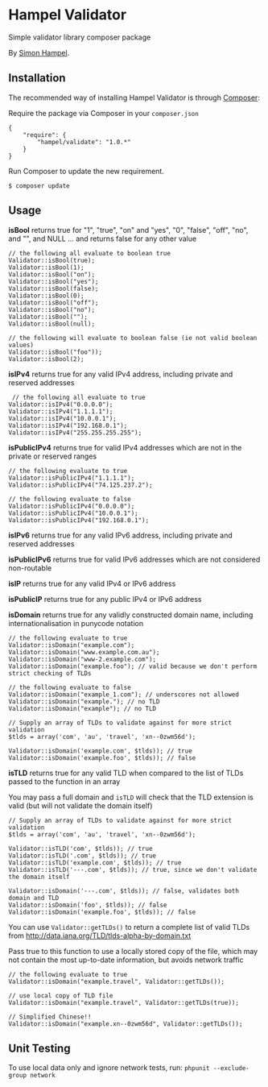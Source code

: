 Hampel Validator
================

Simple validator library composer package

By [Simon Hampel](http://hampelgroup.com/).

Installation
------------

The recommended way of installing Hampel Validator is through [Composer](http://getcomposer.org):

Require the package via Composer in your `composer.json`

    {
        "require": {
            "hampel/validate": "1.0.*"
        }
    }

Run Composer to update the new requirement.

    $ composer update

Usage
-----

__isBool__ returns true for "1", "true", "on" and "yes", "0", "false", "off", "no", and "", and NULL ... and returns false for any other value

    // the following all evaluate to boolean true
    Validator::isBool(true);
    Validator::isBool(1);
    Validator::isBool("on");
    Validator::isBool("yes");
    Validator::isBool(false);
    Validator::isBool(0);
    Validator::isBool("off");
    Validator::isBool("no");
    Validator::isBool("");
    Validator::isBool(null);

    // the following will evaluate to boolean false (ie not valid boolean values)
    Validator::isBool("foo"));
    Validator::isBool(2);

__isIPv4__ returns true for any valid IPv4 address, including private and reserved addresses

     // the following all evaluate to true
    Validator::isIPv4("0.0.0.0");
    Validator::isIPv4("1.1.1.1");
    Validator::isIPv4("10.0.0.1");
    Validator::isIPv4("192.168.0.1");
    Validator::isIPv4("255.255.255.255");

__isPublicIPv4__ returns true for valid IPv4 addresses which are not in the private or reserved ranges

    // the following evaluate to true
    Validator::isPublicIPv4("1.1.1.1");
    Validator::isPublicIPv4("74.125.237.2");

    // the following evaluate to false
    Validator::isPublicIPv4("0.0.0.0");
    Validator::isPublicIPv4("10.0.0.1");
    Validator::isPublicIPv4("192.168.0.1");

__isIPv6__ returns true for any valid IPv6 address, including private and reserved addresses

__isPublicIPv6__ returns true for valid IPv6 addresses which are not considered non-routable

__isIP__ returns true for any valid IPv4 or IPv6 address

__isPublicIP__ returns true for any public IPv4 or IPv6 address

__isDomain__ returns true for any validly constructed domain name, including internationalisation in punycode notation

    // the following evaluate to true
    Validator::isDomain("example.com");
    Validator::isDomain("www.example.com.au");
    Validator::isDomain("www-2.example.com");
    Validator::isDomain("example.foo"); // valid because we don't perform strict checking of TLDs

    // the following evaluate to false
    Validator::isDomain("example_1.com"); // underscores not allowed
    Validator::isDomain("example."); // no TLD
    Validator::isDomain("example"); // no TLD

    // Supply an array of TLDs to validate against for more strict validation
    $tlds = array('com', 'au', 'travel', 'xn--0zwm56d');

    Validator::isDomain('example.com', $tlds)); // true
    Validator::isDomain('example.foo', $tlds)); // false

__isTLD__ returns true for any valid TLD when compared to the list of TLDs passed to the function in an array

You may pass a full domain and `isTLD` will check that the TLD extension is valid (but will not validate the domain itself)

    // Supply an array of TLDs to validate against for more strict validation
    $tlds = array('com', 'au', 'travel', 'xn--0zwm56d');

    Validator::isTLD('com', $tlds)); // true
    Validator::isTLD('.com', $tlds)); // true
    Validator::isTLD('example.com', $tlds)); // true
    Validator::isTLD('---.com', $tlds)); // true, since we don't validate the domain itself

    Validator::isDomain('---.com', $tlds)); // false, validates both domain and TLD
    Validator::isDomain('foo', $tlds)); // false
    Validator::isDomain('example.foo', $tlds)); // false

You can use `Validator::getTLDs()` to return a complete list of valid TLDs from http://data.iana.org/TLD/tlds-alpha-by-domain.txt

Pass true to this function to use a locally stored copy of the file, which may not contain the most up-to-date information, but avoids network traffic

    // the following evaluate to true
    Validator::isDomain("example.travel", Validator::getTLDs());

    // use local copy of TLD file
    Validator::isDomain("example.travel", Validator::getTLDs(true));

	// Simplified Chinese!!
    Validator::isDomain("example.xn--0zwm56d", Validator::getTLDs());

Unit Testing
------------

To use local data only and ignore network tests, run: `phpunit --exclude-group network`
